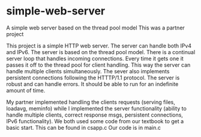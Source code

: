 # simple-web-server
A simple web server based on the thread pool model
This was a partner project

This project is a simple HTTP web server. The server can handle both
IPv4 and IPv6. The server is based on the thread pool model. There is 
a continual server loop that handles incoming connections. Every time it 
gets one it passes it off to the thread pool for client handling. This
way the server can handle multiple clients simultaneously. The sever 
also implements persistent connections following the HTTTP/1.1 protocol.
The server is robust and can handle errors. It should be able to run
for an indefinite amount of time.

My partner implemented handling the clients requests (serving files,
loadavg, meminfo) while I implemented the server functionality (ability 
to handle multiple clients, correct response msgs, persistent connections, 
IPv6 functionality). We both used some code from our textbook to get
a basic start. This can be found in csapp.c Our code is in main.c 
